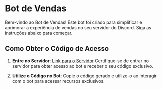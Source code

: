 # Bot de Vendas

Bem-vindo ao Bot de Vendas! Este bot foi criado para simplificar e aprimorar a experiência de vendas no seu servidor do Discord. Siga as instruções abaixo para começar.

## Como Obter o Código de Acesso

1. **Entre no Servidor**: [Link para o Servidor](https://discord.gg/e6myzsVRS6)
   Certifique-se de entrar no servidor para obter acesso ao bot e receber o seu código exclusivo.

2. **Utilize o Código no Bot**: Copie o código gerado e utilize-o ao interagir com o bot para acessar recursos exclusivos.
